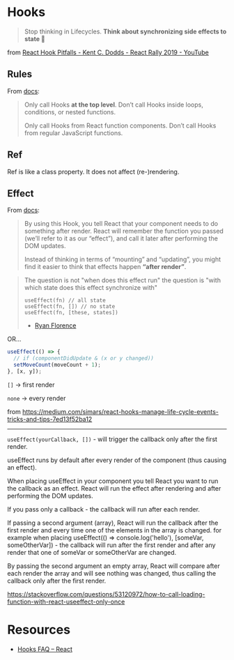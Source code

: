 # Hooks

> Stop thinking in Lifecycles. **Think about synchronizing side effects to state 🔄**

from [React Hook Pitfalls \- Kent C\. Dodds \- React Rally 2019 \- YouTube](https://www.youtube.com/watch?v=VIRcX2X7EUk&t=517s)

## Rules

From [docs](https://reactjs.org/docs/hooks-overview.html#rules-of-hooks):

> Only call Hooks **at the top level**. Don’t call Hooks inside loops, conditions, or nested functions.
>
> Only call Hooks from React function components. Don’t call Hooks from regular JavaScript functions.

## Ref

Ref is like a class property. It does not affect (re-)rendering.

## Effect

From [docs](https://reactjs.org/docs/hooks-effect.html):

> By using this Hook, you tell React that your component needs to do something after render. React will remember the function you passed (we’ll refer to it as our “effect”), and call it later after performing the DOM updates.
>
> Instead of thinking in terms of “mounting” and “updating”, you might find it easier to think that effects happen **“after render”**.

> The question is not "when does this effect run" the question is "with which
> state does this effect synchronize with"
>
> ```
> useEffect(fn) // all state
> useEffect(fn, []) // no state
> useEffect(fn, [these, states])
> ```
>
> - [Ryan Florence](https://twitter.com/ryanflorence/status/1125041041063665666)

OR...

```js
useEffect(() => {
  // if (componentDidUpdate & (x or y changed))
  setMoveCount(moveCount + 1);
}, [x, y]);
```

`[]` -> first render

`none` -> every render

from https://medium.com/simars/react-hooks-manage-life-cycle-events-tricks-and-tips-7ed13f52ba12

---

`useEffect(yourCallback, [])` - will trigger the callback only after the first render.

useEffect runs by default after every render of the component (thus causing an effect).

When placing useEffect in your component you tell React you want to run the callback as an effect. React will run the effect after rendering and after performing the DOM updates.

If you pass only a callback - the callback will run after each render.

If passing a second argument (array), React will run the callback after the first render and every time one of the elements in the array is changed. for example when placing useEffect(() => console.log('hello'), [someVar, someOtherVar]) - the callback will run after the first render and after any render that one of someVar or someOtherVar are changed.

By passing the second argument an empty array, React will compare after each render the array and will see nothing was changed, thus calling the callback only after the first render.

https://stackoverflow.com/questions/53120972/how-to-call-loading-function-with-react-useeffect-only-once

# Resources

- [Hooks FAQ – React](https://reactjs.org/docs/hooks-faq.html?no-cache=1)
